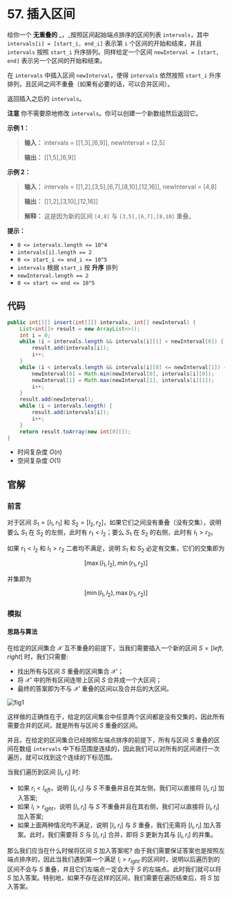 # 57. 插入区间

给你一个 **无重叠的**  _，_按照区间起始端点排序的区间列表 `intervals`，其中 `intervals[i] = [start_i, end_i]` 表示第 `i` 个区间的开始和结束，并且 `intervals` 按照 `start_i` 升序排列。同样给定一个区间 `newInterval = [start, end]` 表示另一个区间的开始和结束。

在 `intervals` 中插入区间 `newInterval`，使得 `intervals` 依然按照 `start_i` 升序排列，且区间之间不重叠（如果有必要的话，可以合并区间）。

返回插入之后的 `intervals`。

**注意**  你不需要原地修改 `intervals`。你可以创建一个新数组然后返回它。

**示例 1：** 

> **输入：** intervals = \[\[1,3],\[6,9]], newInterval = \[2,5]
>
> **输出：** \[\[1,5],\[6,9]]

**示例 2：** 

> **输入：** intervals = \[\[1,2],\[3,5],\[6,7],\[8,10],\[12,16]], newInterval = \[4,8]
>
> **输出：** \[\[1,2],\[3,10],\[12,16]]
>
> **解释：** 这是因为新的区间 `[4,8]` 与 `[3,5],[6,7],[8,10]` 重叠。

**提示：** 

*   `0 <= intervals.length <= 10^4`
*   `intervals[i].length == 2`
*   `0 <= start_i <= end_i <= 10^5`
*   `intervals` 根据 `start_i` 按 **升序**  排列
*   `newInterval.length == 2`
*   `0 <= start <= end <= 10^5`

## 代码

```java
public int[][] insert(int[][] intervals, int[] newInterval) {
    List<int[]> result = new ArrayList<>();
    int i = 0;
    while (i < intervals.length && intervals[i][1] < newInterval[0]) {
        result.add(intervals[i]);
        i++;
    }
    while (i < intervals.length && intervals[i][0] <= newInterval[1]) {
        newInterval[0] = Math.min(newInterval[0], intervals[i][0]);
        newInterval[1] = Math.max(newInterval[1], intervals[i][1]);
        i++;
    }
    result.add(newInterval);
    while (i < intervals.length) {
        result.add(intervals[i]);
        i++;
    }
    return result.toArray(new int[0][]);
}
```

- 时间复杂度 $O(n)$
- 空间复杂度 $O(1)$

## 官解

### 前言

对于区间 $S_1 = [l_1, r_1]$ 和 $S_2 = [l_2, r_2]$，如果它们之间没有重叠（没有交集），说明要么 $S_1$ 在 $S_2$ 的左侧，此时有 $r_1 < l_2$；要么 $S_1$ 在 $S_2$ 的右侧，此时有 $l_1 > r_2$。

如果 $r_1 < l_2$ 和 $l_1 > r_2$ 二者均不满足，说明 $S_1$ 和 $S_2$ 必定有交集，它们的交集即为

$$
[\max(l_1, l_2), \min(r_1, r_2)]
$$

并集即为

$$
[\min(l_1, l_2), \max(r_1, r_2)]
$$

### 模拟

#### 思路与算法

在给定的区间集合 $\mathcal{X}$ 互不重叠的前提下，当我们需要插入一个新的区间 $S = [left, right]$ 时，我们只需要:

- 找出所有与区间 $S$ 重叠的区间集合 $\mathcal{X}'$；
- 将 $\mathcal{X}'$ 中的所有区间连带上区间 $S$ 合并成一个大区间；
- 最终的答案即为不与 $\mathcal{X}'$ 重叠的区间以及合并后的大区间。

![fig1](http://public.file.lvshuhuai.cn/images\1-1734836947594-1.png)

这样做的正确性在于，给定的区间集合中任意两个区间都是没有交集的，因此所有需要合并的区间，就是所有与区间 $S$ 重叠的区间。

并且，在给定的区间集合已经按照左端点排序的前提下，所有与区间 $S$ 重叠的区间在数组 `intervals` 中下标范围是连续的，因此我们可以对所有的区间进行一次遍历，就可以找到这个连续的下标范围。

当我们遍历到区间 $\left[l_i, r_i\right]$ 时:

- 如果 $r_i < l_{eft}$，说明 $\left[l_i, r_i\right]$ 与 $S$ 不重叠并且在其左侧，我们可以直接将 $\left[l_i, r_i\right]$ 加入答案;
- 如果 $l_i > r_{ight}$，说明 $\left[l_i, r_i\right]$ 与 $S$ 不重叠并且在其右侧，我们可以直接将 $\left[l_i, r_i\right]$ 加入答案;
- 如果上面两种情况均不满足，说明 $\left[l_i, r_i\right]$ 与 $S$ 重叠，我们无需将 $\left[l_i, r_i\right]$ 加入答案。此时，我们需要将 $S$ 与 $\left[l_i, r_i\right]$ 合并，即将 $S$ 更新为其与 $\left[l_i, r_i\right]$ 的并集。

那么我们应当在什么时候将区间 $S$ 加入答案呢? 由于我们需要保证答案也是按照左端点排序的，因此当我们遇到第一个满足 $l_i > r_{ight}$ 的区间时，说明以后遍历到的区间不会与 $S$ 重叠，并且它们左端点一定会大于 $S$ 的左端点。此时我们就可以将 $S$ 加入答案。特别地，如果不存在这样的区间，我们需要在遍历结束后，将 $S$ 加入答案。